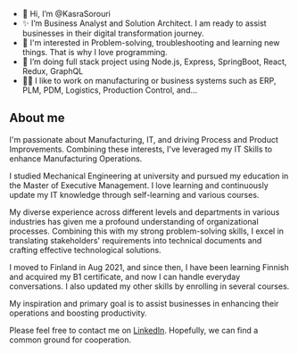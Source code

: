 - 👋 Hi, I’m @KasraSorouri 
- ✨ I’m Business Analyst and Solution Architect. I am ready to assist businesses in their digital transformation journey.
- 👀 I'm interested in Problem-solving, troubleshooting and learning new things. That is why I love programming.
- 🌱 I’m doing full stack project using Node.js, Express, SpringBoot, React, Redux, GraphQL
- 🧑‍🔧 I like to work on manufacturing or business systems such as ERP, PLM, PDM, Logistics, Production Control, and...

<h2>About me</h2>
I'm passionate about Manufacturing, IT, and driving Process and Product Improvements. Combining these interests, I've leveraged my IT Skills to enhance Manufacturing Operations.

I studied Mechanical Engineering at university and pursued my education in the Master of Executive Management. I love learning and continuously update my IT knowledge through self-learning and various courses.

My diverse experience across different levels and departments in various industries has given me a profound understanding of organizational processes. Combining this with my strong problem-solving skills, I excel in translating stakeholders' requirements into technical documents and crafting effective technological solutions.
	
I moved to Finland in Aug 2021, and since then, I have been learning Finnish and acquired my B1 certificate, and now I can handle everyday conversations. I also updated my other skills by enrolling in several courses.

My inspiration and primary goal is to assist businesses in enhancing their operations and boosting productivity. 

Please feel free to contact me on [LinkedIn](https://www.linkedin.com/in/kasra-sorouri). 
Hopefully, we can find a common ground for cooperation.

<!--
KasraSorouri/KasraSorouri is a ✨ special ✨ repository because its `README.md` (this file) appears on your GitHub profile.
You can click the Preview link to take a look at your changes.
--->
